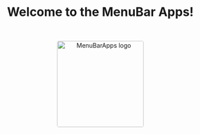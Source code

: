 <h1 align="center">Welcome to the MenuBar Apps!</h1><br>

<p align="center">
  <a href="https://getbootstrap.com/">
    <img src="https://avatars.githubusercontent.com/u/94760990?s=200&v=4" style="border-radius: 4px" alt="MenuBarApps logo" width="200" height="200">
  </a>
</p>
